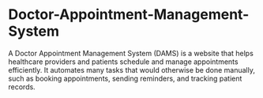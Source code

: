 # Doctor-Appointment-Management-System
A Doctor Appointment Management System (DAMS) is a website that helps healthcare providers and patients schedule and manage appointments efficiently. It automates many tasks that would otherwise be done manually, such as booking appointments, sending reminders, and tracking patient records.

